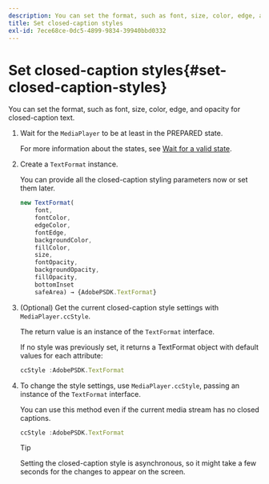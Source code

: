 ```yaml
---
description: You can set the format, such as font, size, color, edge, and opacity for closed-caption text.
title: Set closed-caption styles
exl-id: 7ece68ce-0dc5-4899-9834-39940bbd0332
---
```

# Set closed-caption styles{#set-closed-caption-styles}

You can set the format, such as font, size, color, edge, and opacity for closed-caption text.

1. Wait for the `MediaPlayer` to be at least in the PREPARED state.

   For more information about the states, see [Wait for a valid state](../../../content-playback-options-browser-tvsdk/ui-configure/t-psdk-browser-tvsdk-2.4-ui-state-prepared-wait-for.md).
1. Create a `TextFormat` instance.

   You can provide all the closed-caption styling parameters now or set them later.

   ```js
   new TextFormat( 
       font,   
       fontColor,  
       edgeColor,   
       fontEdge,  
       backgroundColor,   
       fillColor,  
       size,   
       fontOpacity,   
       backgroundOpacity,  
       fillOpacity, 
       bottomInset 
       safeArea) → {AdobePSDK.TextFormat}
   ```

1. (Optional) Get the current closed-caption style settings with `MediaPlayer.ccStyle`.

   The return value is an instance of the `TextFormat` interface.

   If no style was previously set, it returns a TextFormat object with default values for each attribute: 

   ```js
   ccStyle :AdobePSDK.TextFormat
   ```

1. To change the style settings, use `MediaPlayer.ccStyle`, passing an instance of the `TextFormat` interface.

   You can use this method even if the current media stream has no closed captions. 

   ```js
   ccStyle :AdobePSDK.TextFormat 
   ```

   >[!TIP]
   >
   >Setting the closed-caption style is asynchronous, so it might take a few seconds for the changes to appear on the screen.
